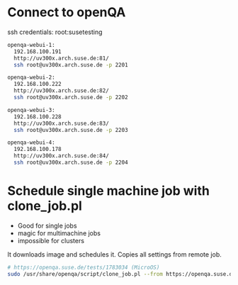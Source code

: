 # Connect to openQA
ssh credentials: root:susetesting

```bash
openqa-webui-1:
  192.168.100.191
  http://uv300x.arch.suse.de:81/
  ssh root@uv300x.arch.suse.de -p 2201

openqa-webui-2:
  192.168.100.222
  http://uv300x.arch.suse.de:82/
  ssh root@uv300x.arch.suse.de -p 2202

openqa-webui-3:
  192.168.100.228
  http://uv300x.arch.suse.de:83/
  ssh root@uv300x.arch.suse.de -p 2203

openqa-webui-4:
  192.168.100.178
  http://uv300x.arch.suse.de:84/
  ssh root@uv300x.arch.suse.de -p 2204
```

# Schedule single machine job with clone_job.pl
 - Good for single jobs
 - magic for multimachine jobs
 - impossible for clusters
 
It downloads image and schedules it. Copies all settings from remote job.
```bash
# https://openqa.suse.de/tests/1783034 (MicroOS)
sudo /usr/share/openqa/script/clone_job.pl --from https://openqa.suse.de --host localhost 1783034
```
